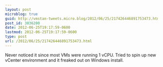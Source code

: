 ```yaml
---
layout: post
microblog: true
guid: http://vmstan-tweets.micro.blog/2012/06/25/217426446891753473.html
post_id: 3036200
date: 2012-06-25T19:17:59-0600
lastmod: 2012-06-25T19:17:59-0600
type: post
url: /2012/06/25/217426446891753473.html
---
```

Never noticed it since most VMs were running 1 vCPU. Tried to spin up new vCenter environment and it freaked out on Windows install.
